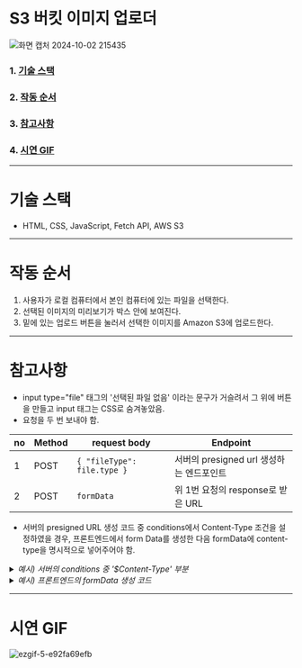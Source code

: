 # S3 버킷 이미지 업로더
![화면 캡처 2024-10-02 215435](https://github.com/user-attachments/assets/e5726fea-76bb-4e3a-87df-b3cec5bbe50c)

### 1. [기술 스택](#https://github.com/devellybutton/S3_Bucket_Image_Uploader?tab=readme-ov-file#%EA%B8%B0%EC%88%A0-%EC%8A%A4%ED%83%9D)
### 2. [작동 순서](#https://github.com/devellybutton/S3_Bucket_Image_Uploader?tab=readme-ov-file#%EC%9E%91%EB%8F%99-%EC%88%9C%EC%84%9C)
### 3. [참고사항](#https://github.com/devellybutton/S3_Bucket_Image_Uploader?tab=readme-ov-file#%EC%B0%B8%EA%B3%A0%EC%82%AC%ED%95%AD)
### 4. [시연 GIF](#https://github.com/devellybutton/S3_Bucket_Image_Uploader?tab=readme-ov-file#%EC%8B%9C%EC%97%B0-gif)

----

# 기술 스택
- HTML, CSS, JavaScript, Fetch API, AWS S3

-----

# 작동 순서 
1. 사용자가 로컬 컴퓨터에서 본인 컴퓨터에 있는 파일을 선택한다.
2. 선택된 이미지의 미리보기가 박스 안에 보여진다.
3. 밑에 있는 업로드 버튼을 눌러서 선택한 이미지를 Amazon S3에 업로드한다.

-----

# 참고사항
- input type="file" 태그의 '선택된 파일 없음' 이라는 문구가 거슬려서  그 위에 버튼을 만들고 input 태그는 CSS로 숨겨놓았음. 
- 요청을 두 번 보내야 함.

| no | Method | request body                     | Endpoint                                        |
|----|--------|----------------------------------|-------------------------------------------------|
| 1  | POST   | ```{ "fileType": file.type }```     | 서버의 presigned url 생성하는 엔드포인트      |
| 2  | POST   | `formData`                      | 위 1번 요청의 response로 받은 URL               |

- 서버의 presigned URL 생성 코드 중 conditions에서 Content-Type 조건을 설정하였을 경우, 프론트엔드에서 form Data를 생성한 다음 formData에 content-type을 명시적으로 넣어주어야 함. 
<details>
<summary><i>예시) 서버의 conditions 중 '$Content-Type' 부분</i></summary>

```
        Bucket: bucket, // 생성한 버킷 이름
        Key: key, //생성된 키
        Conditions: [
          ['content-length-range', 0, 20971520], // 최대 20MB
          ['starts-with', '$Content-Type', fileType],
        ],
        Expires: 60, // 유효기간(초 단위)
```
</details>

<details>
<summary><i>예시) 프론트엔드의 formData 생성 코드</i></summary>

```
    // S3에 파일 업로드
    const formData = new FormData();
    formData.append('Content-Type', file.type);
```

</details>

---

# 시연 GIF
![ezgif-5-e92fa69efb](https://github.com/user-attachments/assets/e15ff6c4-a77c-48f3-8952-0bc17e54346c)